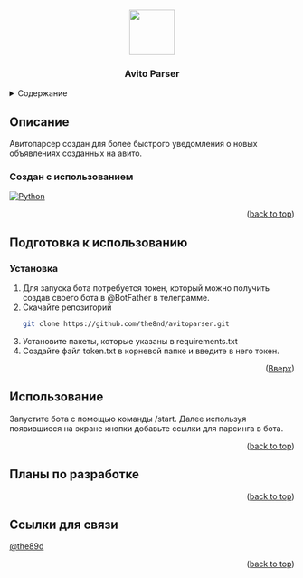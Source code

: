 <!-- Improved compatibility of back to top link: See: https://github.com/othneildrew/Best-README-Template/pull/73 -->
<a name="readme-top"></a>
<!--
*** Thanks for checking out the Best-README-Template. If you have a suggestion
*** that would make this better, please fork the repo and create a pull request
*** or simply open an issue with the tag "enhancement".
*** Don't forget to give the project a star!
*** Thanks again! Now go create something AMAZING! :D
-->



<!-- PROJECT SHIELDS -->
<!--
*** I'm using markdown "reference style" links for readability.
*** Reference links are enclosed in brackets [ ] instead of parentheses ( ).
*** See the bottom of this document for the declaration of the reference variables
*** for contributors-url, forks-url, etc. This is an optional, concise syntax you may use.
*** https://www.markdownguide.org/basic-syntax/#reference-style-links
-->



<!-- PROJECT LOGO -->
<br />
<div align="center">
  <a href="https://github.com/the8nd/avitoparser.git">
    <img src="https://user-images.githubusercontent.com/58310208/194868083-8bdce1e1-9d6f-491a-b906-005ec45e0d2b.png" width="80" height="80">
  </a>

<h3 align="center">Avito Parser</h3>
</div>

<!-- TABLE OF CONTENTS -->
<details>
  <summary>Содержание</summary>
  <ol>
    <li>
      <a href="#about-the-project">О проекте</a>
      <ul>
        <li><a href="#built-with">Создан с использованием</a></li>
      </ul>
    </li>
    <li>
      <a href="#getting-started">Начало работы</a>
      <ul>
        <li><a href="#installation">Установка</a></li>
      </ul>
    </li>
    <li><a href="#usage">Использование</a></li>
    <li><a href="#roadmap">Планы по разработке</a></li>
    <li><a href="#license">Лицензии</a></li>
    <li><a href="#contact">Ссылки для связи</a></li>
  </ol>
</details>



<!-- ABOUT THE PROJECT -->
## Описание
Авитопарсер создан для более быстрого уведомления о новых объявлениях созданных на авито.
### Создан с использованием

[![Python][Python]][python-url]
  
<p align="right">(<a href="#readme-top">back to top</a>)</p>

<!-- GETTING STARTED -->
## Подготовка к использованию



### Установка

1. Для запуска бота потребуется токен, который можно получить создав своего бота в @BotFather в телеграмме.
2. Скачайте репозиторий
   ```sh
   git clone https://github.com/the8nd/avitoparser.git
   ```
3. Установите пакеты, которые указаны в requirements.txt
4. Создайте файл token.txt в корневой папке и введите в него токен.

<p align="right">(<a href="#readme-top">Вверх</a>)</p>

<!-- USAGE EXAMPLES -->
## Использование
Запустите бота с помощью команды /start. Далее используя появившиеся на экране кнопки добавьте ссылки для парсинга в бота. 

<p align="right">(<a href="#readme-top">back to top</a>)</p>



<!-- ROADMAP -->
## Планы по разработке


<p align="right">(<a href="#readme-top">back to top</a>)</p>

<!-- CONTACT -->
## Ссылки для связи

[@the89d](https://twitter.com/the89d)
<p align="right">(<a href="#readme-top">back to top</a>)</p>


<!-- MARKDOWN LINKS & IMAGES -->
<!-- https://www.markdownguide.org/basic-syntax/#reference-style-links -->
[contributors-shield]: https://img.shields.io/github/contributors/github_username/repo_name.svg?style=for-the-badge
[contributors-url]: https://github.com/github_username/repo_name/graphs/contributors
[forks-shield]: https://img.shields.io/github/forks/github_username/repo_name.svg?style=for-the-badge
[forks-url]: https://github.com/github_username/repo_name/network/members
[stars-shield]: https://img.shields.io/github/stars/github_username/repo_name.svg?style=for-the-badge
[stars-url]: https://github.com/github_username/repo_name/stargazers
[issues-shield]: https://img.shields.io/github/issues/github_username/repo_name.svg?style=for-the-badge
[issues-url]: https://github.com/github_username/repo_name/issues
[license-shield]: https://img.shields.io/github/license/github_username/repo_name.svg?style=for-the-badge
[license-url]: https://github.com/github_username/repo_name/blob/master/LICENSE.txt
[linkedin-shield]: https://img.shields.io/badge/-LinkedIn-black.svg?style=for-the-badge&logo=linkedin&colorB=555
[linkedin-url]: https://linkedin.com/in/linkedin_username
[product-screenshot]: images/screenshot.png
[Python]: https://www.python.org/static/img/python-logo.png
[python-url]: https://www.python.org/
[React.js]: https://img.shields.io/badge/React-20232A?style=for-the-badge&logo=react&logoColor=61DAFB
[React-url]: https://reactjs.org/
[Vue.js]: https://img.shields.io/badge/Vue.js-35495E?style=for-the-badge&logo=vuedotjs&logoColor=4FC08D
[Vue-url]: https://vuejs.org/
[Angular.io]: https://img.shields.io/badge/Angular-DD0031?style=for-the-badge&logo=angular&logoColor=white
[Angular-url]: https://angular.io/
[Svelte.dev]: https://img.shields.io/badge/Svelte-4A4A55?style=for-the-badge&logo=svelte&logoColor=FF3E00
[Svelte-url]: https://svelte.dev/
[Laravel.com]: https://img.shields.io/badge/Laravel-FF2D20?style=for-the-badge&logo=laravel&logoColor=white
[Laravel-url]: https://laravel.com
[Bootstrap.com]: https://img.shields.io/badge/Bootstrap-563D7C?style=for-the-badge&logo=bootstrap&logoColor=white
[Bootstrap-url]: https://getbootstrap.com
[JQuery.com]: https://img.shields.io/badge/jQuery-0769AD?style=for-the-badge&logo=jquery&logoColor=white
[JQuery-url]: https://jquery.com 
